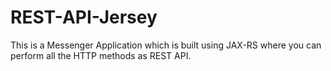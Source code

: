 # REST-API-Jersey
This is a Messenger Application which is built using JAX-RS where you can perform all the HTTP methods as REST API.
